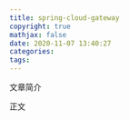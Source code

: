 ```yaml
---
title: spring-cloud-gateway
copyright: true
mathjax: false
date: 2020-11-07 13:40:27
categories:
tags:
---
```

文章简介

<!-- more -->

正文
